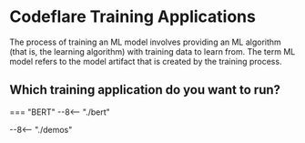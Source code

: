 # Codeflare Training Applications

The process of training an ML model involves providing an ML algorithm
(that is, the learning algorithm) with training data to learn
from. The term ML model refers to the model artifact that is created
by the training process.

## Which training application do you want to run?

=== "BERT"
    --8<-- "./bert"

--8<-- "./demos"
